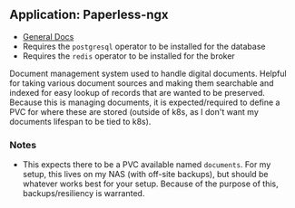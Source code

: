 ## Application: Paperless-ngx

- [General Docs](https://docs.paperless-ngx.com/setup/)
- Requires the `postgresql` operator to be installed for the database
- Requires the `redis` operator to be installed for the broker

Document management system used to handle digital documents.  Helpful for taking 
various document sources and making them searchable and indexed for easy lookup of
records that are wanted to be preserved.  Because this is managing documents, it is
expected/required to define a PVC for where these are stored (outside of k8s, as I
don't want my documents lifespan to be tied to k8s).

### Notes

- This expects there to be a PVC available named `documents`.  For my setup, this
  lives on my NAS (with off-site backups), but should be whatever works best for 
  your setup.  Because of the purpose of this, backups/resiliency is warranted.
